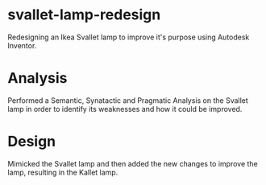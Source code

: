 # svallet-lamp-redesign
 Redesigning an Ikea Svallet lamp to improve it's purpose using Autodesk Inventor.

# Analysis
Performed a Semantic, Synatactic and Pragmatic Analysis on the Svallet lamp in order to identify its weaknesses and how it could be improved.

# Design
Mimicked the Svallet lamp and then added the new changes to improve the lamp, resulting in the Kallet lamp.
